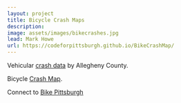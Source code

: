 ```yaml
---
layout: project
title: Bicycle Crash Maps
description: 
image: assets/images/bikecrashes.jpg
lead: Mark Howe
url: https://codeforpittsburgh.github.io/BikeCrashMap/
---
```


Vehicular [crash data](https://data.wprdc.org/dataset/allegheny-county-crash-data) by Allegheny County.

Bicycle [Crash Map](https://codeforpittsburgh.github.io/BikeCrashMap).  

Connect to [Bike Pittsburgh](https://www.bikepgh.org/)
